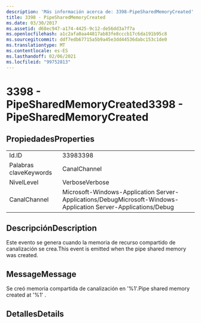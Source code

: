 ```yaml
---
description: 'Más información acerca de: 3398-PipeSharedMemoryCreated'
title: 3398 - PipeSharedMemoryCreated
ms.date: 03/30/2017
ms.assetid: d68ec947-a174-4425-9c12-de56dd3a7f7a
ms.openlocfilehash: a1c2afa0aa44817ab83fe8cccb17c6da191b95c8
ms.sourcegitcommit: ddf7edb67715a5b9a45e3dd44536dabc153c1de0
ms.translationtype: MT
ms.contentlocale: es-ES
ms.lasthandoff: 02/06/2021
ms.locfileid: "99752813"
---
```

# <a name="3398---pipesharedmemorycreated"></a><span data-ttu-id="9b26f-103">3398 - PipeSharedMemoryCreated</span><span class="sxs-lookup"><span data-stu-id="9b26f-103">3398 - PipeSharedMemoryCreated</span></span>

## <a name="properties"></a><span data-ttu-id="9b26f-104">Propiedades</span><span class="sxs-lookup"><span data-stu-id="9b26f-104">Properties</span></span>  
  
|||  
|-|-|  
|<span data-ttu-id="9b26f-105">Id.</span><span class="sxs-lookup"><span data-stu-id="9b26f-105">ID</span></span>|<span data-ttu-id="9b26f-106">3398</span><span class="sxs-lookup"><span data-stu-id="9b26f-106">3398</span></span>|  
|<span data-ttu-id="9b26f-107">Palabras clave</span><span class="sxs-lookup"><span data-stu-id="9b26f-107">Keywords</span></span>|<span data-ttu-id="9b26f-108">Canal</span><span class="sxs-lookup"><span data-stu-id="9b26f-108">Channel</span></span>|  
|<span data-ttu-id="9b26f-109">Nivel</span><span class="sxs-lookup"><span data-stu-id="9b26f-109">Level</span></span>|<span data-ttu-id="9b26f-110">Verbose</span><span class="sxs-lookup"><span data-stu-id="9b26f-110">Verbose</span></span>|  
|<span data-ttu-id="9b26f-111">Canal</span><span class="sxs-lookup"><span data-stu-id="9b26f-111">Channel</span></span>|<span data-ttu-id="9b26f-112">Microsoft-Windows-Application Server-Applications/Debug</span><span class="sxs-lookup"><span data-stu-id="9b26f-112">Microsoft-Windows-Application Server-Applications/Debug</span></span>|  
  
## <a name="description"></a><span data-ttu-id="9b26f-113">Descripción</span><span class="sxs-lookup"><span data-stu-id="9b26f-113">Description</span></span>  

 <span data-ttu-id="9b26f-114">Este evento se genera cuando la memoria de recurso compartido de canalización se crea.</span><span class="sxs-lookup"><span data-stu-id="9b26f-114">This event is emitted when the pipe shared memory was created.</span></span>  
  
## <a name="message"></a><span data-ttu-id="9b26f-115">Message</span><span class="sxs-lookup"><span data-stu-id="9b26f-115">Message</span></span>  

 <span data-ttu-id="9b26f-116">Se creó memoria compartida de canalización en '%1'.</span><span class="sxs-lookup"><span data-stu-id="9b26f-116">Pipe shared memory created at '%1' .</span></span>  
  
## <a name="details"></a><span data-ttu-id="9b26f-117">Detalles</span><span class="sxs-lookup"><span data-stu-id="9b26f-117">Details</span></span>
